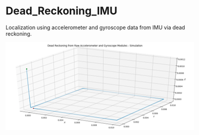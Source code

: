 # Dead_Reckoning_IMU
 
 Localization using accelerometer and gyroscope data from IMU via dead reckoning. 
 
 
 
![IMU Dead Reckoning](example.jpg)
